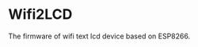 # Wifi2LCD
The firmware of wifi text lcd device based on ESP8266. 
<!--stackedit_data:
eyJoaXN0b3J5IjpbLTE4NjAwNjI5NV19
-->